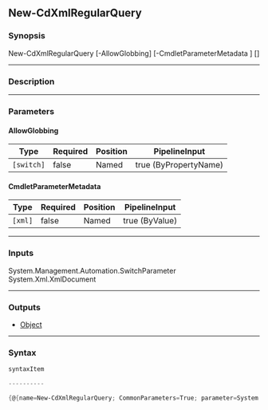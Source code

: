 New-CdXmlRegularQuery
---------------------

### Synopsis

New-CdXmlRegularQuery [-AllowGlobbing] [-CmdletParameterMetadata <xml>] [<CommonParameters>]

---

### Description

---

### Parameters
#### **AllowGlobbing**

|Type      |Required|Position|PipelineInput        |
|----------|--------|--------|---------------------|
|`[switch]`|false   |Named   |true (ByPropertyName)|

#### **CmdletParameterMetadata**

|Type   |Required|Position|PipelineInput |
|-------|--------|--------|--------------|
|`[xml]`|false   |Named   |true (ByValue)|

---

### Inputs
System.Management.Automation.SwitchParameter
System.Xml.XmlDocument

---

### Outputs
* [Object](https://learn.microsoft.com/en-us/dotnet/api/System.Object)

---

### Syntax
```PowerShell
syntaxItem
```
```PowerShell
----------
```
```PowerShell
{@{name=New-CdXmlRegularQuery; CommonParameters=True; parameter=System.Object[]}}
```
